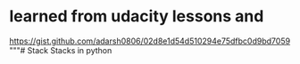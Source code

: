 # learned from udacity lessons and 
https://gist.github.com/adarsh0806/02d8e1d54d510294e75dfbc0d9bd7059
"""# Stack
Stacks in python
